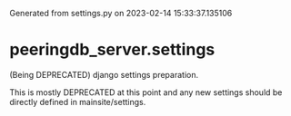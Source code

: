 Generated from settings.py on 2023-02-14 15:33:37.135106

# peeringdb_server.settings

(Being DEPRECATED) django settings preparation.

This is mostly DEPRECATED at this point and any new settings should be directly
defined in mainsite/settings.
